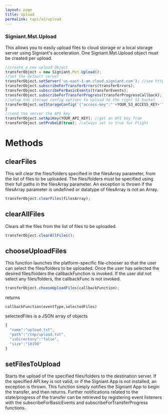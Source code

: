 ```yaml
---
layout: page
title: Upload
permalink: tapi/v2/upload
---
```


### Signiant.Mst.Upload
This allows you to easily upload files to cloud storage or a local storage server using Signiant's acceleration. One Signiant.Mst.Upload object must be created per upload.

```javascript
//create a new upload Object
transferObject = new Signiant.Mst.Upload();
//set the default server
transferObject.setServer('us-east-1-am.cloud.signiant.com'); //see https://flight.support.signiant.com/customer/en/portal/articles/2173685 for cloud storage servers
transferObject.subscribeForTransferErrors(transferErrors);
transferObject.subscribeForBasicEvents(transferEvents);
transferObject.subscribeForTransferProgress(transferProgressCallback);
//setup the storage config options to upload to the right S3 bucket
transferObject.setStorageConfig('{"access-key":"'+YOUR_S3_ACCESS_KEY+'", "secret-key":"'+YOUR_S3_SECRET+'", "bucket":"'+YOUR_S3_BUCKET+'"}');
} 
//send the server the API key
transferObject.setApiKey(YOUR_API_KEY); //get an API key from 
transferObject.setProbeLB(true); //always set to true for Flight
```

# Methods

## clearFiles 
This will clear the files/folders specified in the filesArray parameter, from the list of files to be uploaded. The files/folders must be specified using their full paths in the filesArray parameter. An exception is thrown if the filesArray parameter is undefined or datatype of filesArray is not an Array.

```javascript
transferObject.clearFiles(filesArray);
```

## clearAllFiles
Clears all the files from the list of files to be uploaded.

```javascript
transferObject.clearAllFiles();
```

## chooseUploadFiles
This function launches the platform-specific file-chooser so that the user can select the files/folders to be uploaded.  Once the user has selected the desired files/folders the callbackFunction is invoked. If the user did not select any files/folders, the callbackFunc is not invoked.

```javascript
transferObject.chooseUploadFiles(callbackFunction);
```

returns

```
callbackFunction(eventType,selectedFiles)
```

selectedFiles is a JSON array of objects

```javascript
{ 
  "name":"upload.txt",
  "path":"/tmp/upload.txt",
  "isDirectory":"false",
  "size":"10190"
}
```

## setFilesToUpload
Starts the upload of the specified files/folders to the destination server.  If the specified API key is not valid, or if the Signiant App is not installed, an exception is thrown. This function simply notifies the Signiant App to begin the transfer, and then returns. Further notifications related to the state/progress of the transfer can be retrieved by registering event listeners with the subscribeForBasicEvents and subscribeForTransferProgress functions.